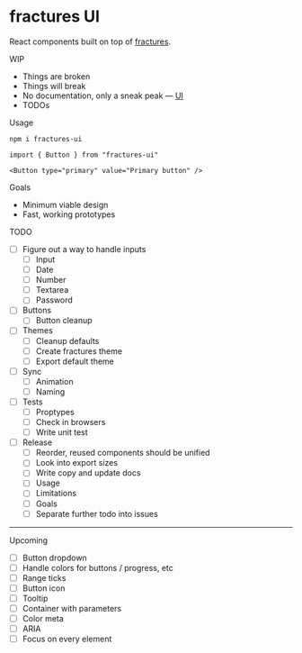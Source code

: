 # fractures UI

React components built on top of [fractures](https://github.com/fractures/fractures).

WIP

* Things are broken
* Things will break
* No documentation, only a sneak peak — [UI](https://fractures.space/ui)
* TODOs

Usage

```
npm i fractures-ui

import { Button } from "fractures-ui"

<Button type="primary" value="Primary button" />

```

Goals

* Minimum viable design
* Fast, working prototypes

TODO

* [ ] Figure out a way to handle inputs
	* [ ] Input
	* [ ] Date
	* [ ] Number
	* [ ] Textarea
	* [ ] Password
* [ ] Buttons
	* [ ] Button cleanup
* [ ] Themes
	* [ ] Cleanup defaults
	* [ ] Create fractures theme
	* [ ] Export default theme
* [ ] Sync
	* [ ] Animation
	* [ ] Naming
* [ ] Tests 
	* [ ] Proptypes
	* [ ] Check in browsers
	* [ ] Write unit test
* [ ] Release
	* [ ] Reorder, reused components should be unified
	* [ ] Look into export sizes
	* [ ] Write copy and update docs
	* [ ] Usage
	* [ ] Limitations
	* [ ] Goals
	* [ ] Separate further todo into issues

---

Upcoming


* [ ] Button dropdown
* [ ] Handle colors for buttons / progress, etc
* [ ] Range ticks
* [ ] Button icon
* [ ] Tooltip
* [ ] Container with parameters
* [ ] Color meta
* [ ] ARIA
* [ ] Focus on every element